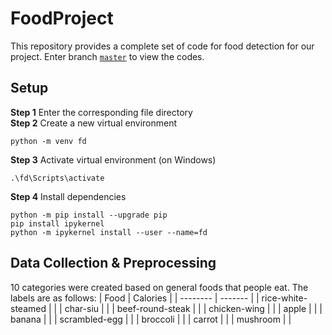 # FoodProject
This repository provides a complete set of code for food detection for our project. Enter branch [`master`](https://github.com/jupyex/FoodProject/tree/master) to view the codes.

## Setup
**Step 1** Enter the corresponding file directory <br>
**Step 2** Create a new virtual environment
```
python -m venv fd
```
**Step 3** Activate virtual environment (on Windows)
```
.\fd\Scripts\activate
```
**Step 4** Install dependencies
```
python -m pip install --upgrade pip
pip install ipykernel
python -m ipykernel install --user --name=fd
```
## Data Collection & Preprocessing
10 categories were created based on general foods that people eat. The labels are as follows:
| Food    | Calories |
| -------- | ------- |
| rice-white-steamed    |     |
| char-siu    |     |
| beef-round-steak    |     |
| chicken-wing    |     |
| apple |      |
| banana    |     |
| scrambled-egg  |     |
| broccoli    |     |
| carrot    |     |
| mushroom    |     |
